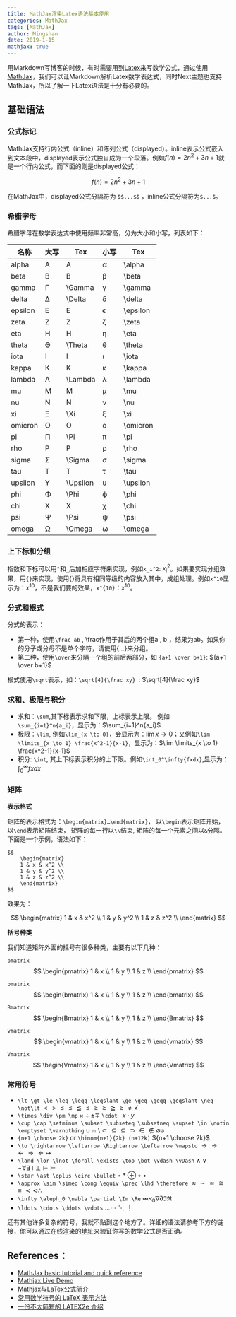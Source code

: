 ```yaml
---
title: MathJax渲染Latex语法基本使用
categories: MathJax
tags: [MathJax]
author: Mingshan
date: 2019-1-15
mathjax: true
---
```


用Markdown写博客的时候，有时需要用到[Latex](https://www.latex-project.org/)来写数学公式，通过使用[MathJax](https://www.mathjax.org)，我们可以让Markdown解析Latex数学表达式，同时Next主题也支持MathJax，所以了解一下Latex语法是十分有必要的。

<!-- more -->

## 基础语法

### 公式标记

MathJax支持行内公式（inline）和陈列公式（displayed）。inline表示公式嵌入到文本段中，displayed表示公式独自成为一个段落。例如$f(n)=2n^2+3n+1$就是一个行内公式，而下面的则是displayed公式：

$$f(n)=2n^2+3n+1$$

在MathJax中，displayed公式分隔符为 `$$...$$` ，inline公式分隔符为`$...$`。

### 希腊字母

希腊字母在数学表达式中使用频率非常高，分为大小和小写，列表如下：

名称 |   大写  | Tex |  小写 | Tex
---|---|---|---|---
alpha    |    A   |     A     |     α    |   \alpha
beta     |    B   |     B     |     β    |   \beta
gamma    |    Γ   |   \Gamma  |     γ    |   \gamma
delta    |    Δ   |   \Delta  |     δ    |   \delta
epsilon  |    E   |     E     |     ϵ    |   \epsilon
zeta     |    Z   |     Z     |     ζ    |   \zeta
eta      |    H   |     H     |     η    |   \eta
theta    |    Θ   |   \Theta  |     θ    |   \theta
iota     |    I   |     I     |     ι    |   \iota
kappa    |    K   |     K     |     κ    |   \kappa
lambda   |    Λ   |  \Lambda  |     λ    |   \lambda
mu       |    M   |     M     |     μ    |   \mu
nu       |    N   |     N     |     ν    |   \nu
xi       |    Ξ   |    \Xi    |     ξ    |   \xi
omicron  |    O   |     O     |     ο    |   \omicron
pi       |    Π   |    \Pi    |     π    |   \pi
rho      |    P   |     P     |     ρ    |   \rho
sigma    |    Σ   |   \Sigma  |     σ    |   \sigma
tau      |    T   |     T     |     τ    |   \tau
upsilon  |    Υ   |  \Upsilon |     υ    |   \upsilon
phi      |    Φ   |    \Phi   |     ϕ    |   \phi
chi      |    X   |     X     |     χ    |   \chi
psi      |    Ψ   |    \Psi   |     ψ    |   \psi
omega    |    Ω   |   \Omega  |     ω    | \omega 


### 上下标和分组
指数和下标可以用`^`和`_`后加相应字符来实现，例如`x_i^2`: $x_i^2$。如果要实现分组效果，用`{}`来实现，使用{}将具有相同等级的内容放入其中，成组处理。例如`x^10`显示为：$x^10$，不是我们要的效果，`x^{10}`：$x^{10}$。

### 分式和根式

分式的表示：

- 第一种，使用`\frac ab` , \frac作用于其后的两个组a , b ，结果为ab。如果你的分子或分母不是单个字符，请使用{...}来分组。
- 第二种，使用`\over`来分隔一个组的前后两部分，如 `{a+1 \over b+1}`: ${a+1 \over b+1}$

根式使用`\sqrt`表示，如：`\sqrt[4]{\frac xy} `: $\sqrt[4]{\frac xy}$

### 求和、极限与积分

- 求和：`\sum`,其下标表示求和下限，上标表示上限。 例如`\sum_{i=1}^n{a_i}`，显示为：$\sum_{i=1}^n{a_i}$
- 极限：`\lim`, 例如`\lim_{x \to 0}`，会显示为：$\lim{x \to 0}$；又例如```\lim \limits_{x \to 1} \frac{x^2-1}{x-1}```，显示为：$\lim \limits_{x \to 1} \frac{x^2-1}{x-1}$
- 积分:  `\int`, 其上下标表示积分的上下限。例如`\int_0^\infty{fxdx}`,显示为：$\int_0^\infty{fxdx}$

### 矩阵

**表示格式**

矩阵的表示格式为：`\begin{matrix}…\end{matrix}`， 以`\begin`表示矩阵开始，以`\end`表示矩阵结束， 矩阵的每一行以`\\`结束, 矩阵的每一个元素之间以`&`分隔。下面是一个示例，语法如下：

```
$$
    \begin{matrix}
    1 & x & x^2 \\
    1 & y & y^2 \\
    1 & z & z^2 \\
    \end{matrix}
$$
```
效果为：

$$
    \begin{matrix}
    1 & x & x^2 \\
    1 & y & y^2 \\
    1 & z & z^2 \\
    \end{matrix}
$$

**括号种类**

我们知道矩阵外面的括号有很多种类，主要有以下几种：

`pmatrix`
$$
    \begin{pmatrix}
    1 & x \\
    1 & y \\
    1 & z \\
    \end{pmatrix}
$$

`bmatrix`
$$
    \begin{bmatrix}
    1 & x \\
    1 & y \\
    1 & z \\
    \end{bmatrix}
$$

`Bmatrix`
$$
    \begin{Bmatrix}
    1 & x \\
    1 & y \\
    1 & z \\
    \end{Bmatrix}
$$

`vmatrix`
$$
    \begin{vmatrix}
    1 & x \\
    1 & y \\
    1 & z \\
    \end{vmatrix}
$$

`Vmatrix`
$$
    \begin{Vmatrix}
    1 & x \\
    1 & y \\
    1 & z \\
    \end{Vmatrix}
$$

### 常用符号

- `\lt \gt \le \leq \leqq \leqslant \ge \geq \geqq \geqslant \neq \not\lt` $\lt \gt \le \leq \leqq \leqslant \ge \geq \geqq \geqslant \neq \not\lt$
- `\times \div \pm \mp` $\times \div \pm \mp$ `\cdot ` $x⋅y$
- `\cup \cap \setminus \subset \subseteq \subsetneq \supset \in \notin \emptyset \varnothing`  $\cup \cap \setminus \subset \subseteq \subsetneq \supset \in \notin \emptyset \varnothing$
- `{n+1 \choose 2k}` or `\binom{n+1}{2k} (n+12k)` ${n+1 \choose 2k}$
- `\to \rightarrow \leftarrow \Rightarrow \Leftarrow \mapsto` $\to \rightarrow \leftarrow \Rightarrow \Leftarrow \mapsto$
- `\land \lor \lnot \forall \exists \top \bot \vdash \vDash` $\land \lor \lnot \forall \exists \top \bot \vdash \vDash$
- `\star \ast \oplus \circ \bullet` $\star \ast \oplus \circ \bullet$
- `\approx \sim \simeq \cong \equiv \prec \lhd \therefore` $\approx \sim \simeq \cong \equiv \prec \lhd \therefore$
- `\infty \aleph_0 \nabla \partial \Im \Re` $\infty \aleph_0 \nabla \partial \Im \Re$
- `\ldots \cdots \ddots \vdots` $\ldots \cdots \ddots \vdots$


还有其他许多复杂的符号，我就不贴到这个地方了。详细的语法请参考下方的链接，你可以通过在线渲染的[地址](https://www.mathjax.org/#demo)来验证你写的数学公式是否正确。

## References：

- [MathJax basic tutorial and quick reference](https://math.meta.stackexchange.com/questions/5020/mathjax-basic-tutorial-and-quick-reference)
- [Mathjax Live Demo](https://www.mathjax.org/#demo)
- [Mathjax与LaTex公式简介](https://www.cnblogs.com/linxd/p/4955530.html)
- [常用数学符号的 LaTeX 表示方法](http://www.mohu.org/info/symbols/symbols.htm)
- [一份不太简短的 LATEX2e 介绍](http://www.mohu.org/info/lshort-cn.pdf)
